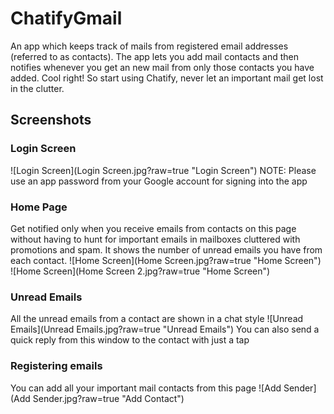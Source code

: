 # ChatifyGmail
An app which keeps track of mails from registered email addresses (referred to as contacts). The app lets you add mail contacts and then notifies whenever you get an new mail from only those contacts you have added. Cool right! So start using Chatify, never let an important mail get lost in the clutter.

## Screenshots
### Login Screen
![Login Screen](Login Screen.jpg?raw=true "Login Screen")
NOTE: Please use an app password from your Google account for signing into the app

### Home Page
Get notified only when you receive emails from contacts on this page without having to hunt for important emails in mailboxes cluttered with promotions and spam. It shows the number of unread emails you have from each contact.
![Home Screen](Home Screen.jpg?raw=true "Home Screen")
![Home Screen](Home Screen 2.jpg?raw=true "Home Screen")
### Unread Emails
All the unread emails from a contact are shown in a chat style
![Unread Emails](Unread Emails.jpg?raw=true "Unread Emails")
You can also send a quick reply from this window to the contact with just a tap

### Registering emails
You can add all your important mail contacts from this page
![Add Sender](Add Sender.jpg?raw=true "Add Contact")
